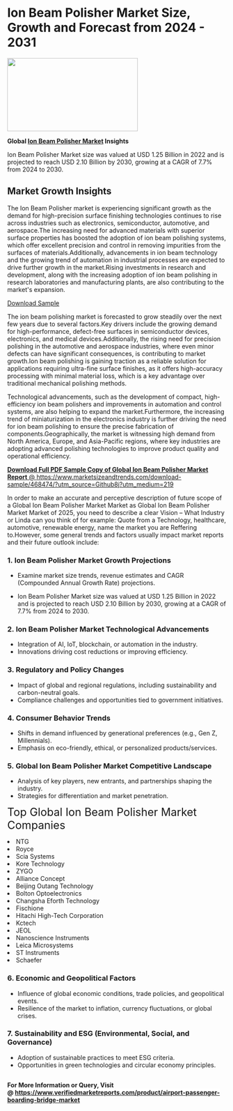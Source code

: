 <H1>Ion Beam Polisher Market Size, Growth and Forecast from 2024 - 2031</H1><img class="aligncenter size-medium wp-image-584254" src="https://thirdeyenews.in/wp-content/uploads/2024/09/Global-Market-Research-300x168.jpeg" alt="" width="300" height="168" /><p><strong>Global&nbsp;<a href="https://www.marketsizeandtrends.com/download-sample/468474/?utm_source=Github8j?utm_medium=219">Ion Beam Polisher Market</a> Insights</strong></p><p>Ion Beam Polisher Market size was valued at USD 1.25 Billion in 2022 and is projected to reach USD 2.10 Billion by 2030, growing at a CAGR of 7.7% from 2024 to 2030.</p><p><h2>Market Growth Insights</h2> <p>The Ion Beam Polisher market is experiencing significant growth as the demand for high-precision surface finishing technologies continues to rise across industries such as electronics, semiconductor, automotive, and aerospace.The increasing need for advanced materials with superior surface properties has boosted the adoption of ion beam polishing systems, which offer excellent precision and control in removing impurities from the surfaces of materials.Additionally, advancements in ion beam technology and the growing trend of automation in industrial processes are expected to drive further growth in the market.Rising investments in research and development, along with the increasing adoption of ion beam polishing in research laboratories and manufacturing plants, are also contributing to the market's expansion.</p> <p><a href="#">Download Sample</a></p> <p>The ion beam polishing market is forecasted to grow steadily over the next few years due to several factors.Key drivers include the growing demand for high-performance, defect-free surfaces in semiconductor devices, electronics, and medical devices.Additionally, the rising need for precision polishing in the automotive and aerospace industries, where even minor defects can have significant consequences, is contributing to market growth.Ion beam polishing is gaining traction as a reliable solution for applications requiring ultra-fine surface finishes, as it offers high-accuracy processing with minimal material loss, which is a key advantage over traditional mechanical polishing methods.</p> <p>Technological advancements, such as the development of compact, high-efficiency ion beam polishers and improvements in automation and control systems, are also helping to expand the market.Furthermore, the increasing trend of miniaturization in the electronics industry is further driving the need for ion beam polishing to ensure the precise fabrication of components.Geographically, the market is witnessing high demand from North America, Europe, and Asia-Pacific regions, where key industries are adopting advanced polishing technologies to improve product quality and operational efficiency.</p> <p><a href="#"></p><p><span class=""><strong>Download Full PDF Sample Copy of Global Ion Beam Polisher Market Report</strong> @ <a href="https://www.marketsizeandtrends.com/download-sample/468474/?utm_source=Github8j?utm_medium=219" target="_blank">https://www.marketsizeandtrends.com/download-sample/468474/?utm_source=Github8j?utm_medium=219</a></span></p><p>In order to make an accurate and perceptive description of future scope of a Global&nbsp;Ion Beam Polisher Market Market as Global&nbsp;Ion Beam Polisher Market Market of 2025, you need to describe a clear Vision &ndash; What Industry or Linda can you think of for example: Quote from a Technology, healthcare, automotive, renewable energy, name the market you are Reffering to.However, some general trends and factors usually impact market reports and their future outlook include:</p><h3>1.&nbsp;<strong>Ion Beam Polisher Market Growth Projections</strong></h3><ul><li>Examine market size trends, revenue estimates and CAGR (Compounded Annual Growth Rate) projections.</li><li><p>Ion Beam Polisher Market size was valued at USD 1.25 Billion in 2022 and is projected to reach USD 2.10 Billion by 2030, growing at a CAGR of 7.7% from 2024 to 2030.</p></li></ul><h3>2.&nbsp;<strong>Ion Beam Polisher Market Technological Advancements</strong></h3><ul><li>Integration of AI, IoT, blockchain, or automation in the industry.</li><li>Innovations driving cost reductions or improving efficiency.</li></ul><h3>3.&nbsp;<strong>Regulatory and Policy Changes</strong></h3><ul><li>Impact of global and regional regulations, including sustainability and carbon-neutral goals.</li><li>Compliance challenges and opportunities tied to government initiatives.</li></ul><h3>4.&nbsp;<strong>Consumer Behavior Trends</strong></h3><ul><li>Shifts in demand influenced by generational preferences (e.g., Gen Z, Millennials).</li><li>Emphasis on eco-friendly, ethical, or personalized products/services.</li></ul><h3>5.&nbsp;<strong>Global Ion Beam Polisher Market Competitive Landscape</strong></h3><ul><li>Analysis of key players, new entrants, and partnerships shaping the industry.</li><li>Strategies for differentiation and market penetration.</li></ul><p data-pm-slice="1 1 []"><span style="color: inherit; font-family: inherit; font-size: 25px;">Top Global Ion Beam Polisher Market Companies</span></p><div class="" data-test-id=""><p><li>NTG</li><li> Royce</li><li> Scia Systems</li><li> Kore Technology</li><li> ZYGO</li><li> Alliance Concept</li><li> Beijing Outang Technology</li><li> Bolton Optoelectronics</li><li> Changsha Eforth Technology</li><li> Fischione</li><li> Hitachi High-Tech Corporation</li><li> Kctech</li><li> JEOL</li><li> Nanoscience Instruments</li><li> Leica Microsystems</li><li> ST Instruments</li><li> Schaefer</li></p></div><h3>6.&nbsp;<strong>Economic and Geopolitical Factors</strong></h3><ul><li>Influence of global economic conditions, trade policies, and geopolitical events.</li><li>Resilience of the market to inflation, currency fluctuations, or global crises.</li></ul><h3>7.&nbsp;<strong>Sustainability and ESG (Environmental, Social, and Governance)</strong></h3><ul><li>Adoption of sustainable practices to meet ESG criteria.</li><li>Opportunities in green technologies and circular economy principles.</li></ul><h2><strong style="font-size: 14px;">For More Information or Query, Visit @&nbsp;</strong><a style="background-color: #ffffff; font-size: 14px;" href="https://www.marketsizeandtrends.com/report/ion-beam-polisher-market/" target="_blank">https://www.verifiedmarketreports.com/product/airport-passenger-boarding-bridge-market</a></h2>